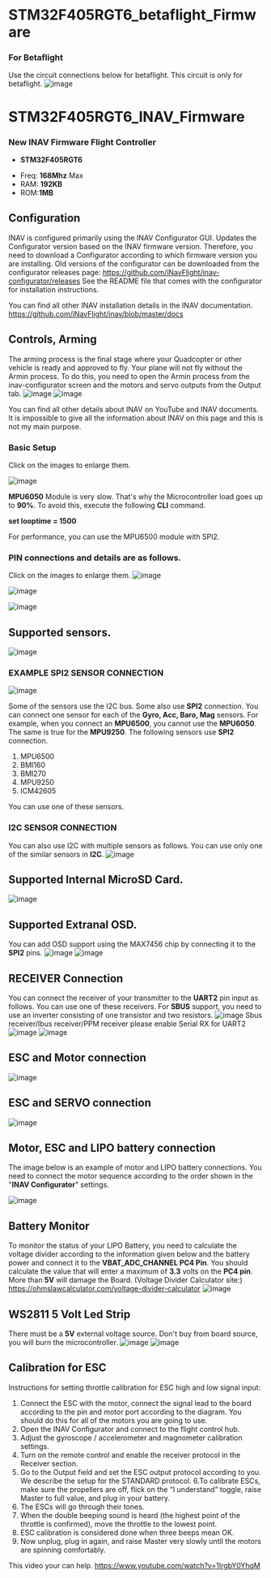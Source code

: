 # STM32F405RGT6_betaflight_Firmware
### For Betaflight
Use the circuit connections below for betaflight. This circuit is only for betaflight.
![image](img/stm32f405rgt6.png)


# STM32F405RGT6_INAV_Firmware
### New INAV Firmware Flight Controller

- **STM32F405RGT6**
+ Freq: **168Mhz** Max
+ RAM: **192KB**
+ ROM:**1MB**

## Configuration
INAV is configured primarily using the INAV Configurator GUI. Updates the Configurator version based on the INAV firmware version. Therefore, you need to download a Configurator according to which firmware version you are installing.
Old versions of the configurator can be downloaded from the configurator releases page: https://github.com/iNavFlight/inav-configurator/releases See the README file that comes with the configurator for installation instructions.

You can find all other INAV installation details in the INAV documentation. https://github.com/iNavFlight/inav/blob/master/docs

## Controls, Arming
The arming process is the final stage where your Quadcopter or other vehicle is ready and approved to fly. Your plane will not fly without the Armin process. To do this, you need to open the Armin process from the inav-configurator screen and the motors and servo outputs from the Output tab.
![image](img/arming.png)
![image](img/output.png)

You can find all other details about INAV on YouTube and INAV documents. It is impossible to give all the information about INAV on this page and this is not my main purpose.
### Basic Setup
Click on the images to enlarge them.

![image](img/basic.png)



**MPU6050** Module is very slow. That's why the Microcontroller load goes up to **90%**. To avoid this, execute the following **CLI** command. 

**set looptime = 1500**

For performance, you can use the MPU6500 module with SPI2.
### PIN connections and details are as follows.
Click on the images to enlarge them.
![image](img/pinout.png)

![image](https://user-images.githubusercontent.com/19993109/139479938-a1166d41-17c8-41a2-8903-195406ecd020.png)


![image](img/flight.png)
## Supported sensors.
![image](img/sensor.png)

### EXAMPLE SPI2 SENSOR CONNECTION
![image](img/spi.png)

Some of the sensors use the I2C bus. Some also use **SPI2** connection. You can connect one sensor for each of the **Gyro, Acc, Baro, Mag** sensors. For example, when you connect an **MPU6500**, you cannot use the **MPU6050**. The same is true for the **MPU9250**.
The following sensors use **SPI2** connection.

1. MPU6500
2. BMI160
3. BMI270
4. MPU9250
5. ICM42605

You can use one of these sensors.

### I2C SENSOR CONNECTION
You can also use I2C with multiple sensors as follows. You can use only one of the similar sensors in **I2C**.
![image](img/i2c.png)

## Supported Internal MicroSD Card.
![image](img/microsd.png)

## Supported Extranal OSD.
You can add OSD support using the MAX7456 chip by connecting it to the **SPI2** pins.
![image](img/max1.png)
![image](img/max2.png)

## RECEIVER Connection
You can connect the receiver of your transmitter to the **UART2** pin input as follows. You can use one of these receivers. For **SBUS** support, you need to use an inverter consisting of one transistor and two resistors.
![image](img/receiver.png)
Sbus receiver/Ibus receiver/PPM receiver please enable Serial RX for UART2
![image](img/ports.png)
![image](img/gps.png)

## ESC and Motor connection

![image](img/motor_esc.png)

## ESC and SERVO connection
![image](img/servo_esc.png)
## Motor, ESC and LIPO battery connection
The image below is an example of motor and LIPO battery connections. You need to connect the motor sequence according to the order shown in the "**INAV Configurator**" settings.

![image](img/battery_esc.png)

## Battery Monitor
To monitor the status of your LIPO Battery, you need to calculate the voltage divider according to the information given below and the battery power and connect it to the **VBAT_ADC_CHANNEL PC4 Pin**.
You should calculate the value that will enter a maximum of **3.3** volts on the **PC4 pin**. More than **5V** will damage the Board.
(Voltage Divider Calculator site:) https://ohmslawcalculator.com/voltage-divider-calculator
![image](img/voltage.png)

## WS2811 5 Volt Led Strip
There must be a **5V** external voltage source. Don't buy from board source, you will burn the microcontroller.
![image](img/led1.png)
![image](img/led2.png)

## Calibration for ESC
Instructions for setting throttle calibration for ESC high and low signal input:
1. Connect the ESC with the motor, connect the signal lead to the board according to the pin and motor port according to the diagram. You should do this for all of the motors you are going to use.
2. Open the INAV Configurator and connect to the flight control hub.
3. Adjust the gyroscope / accelerometer and magnometer calibration settings.
4. Turn on the remote control and enable the receiver protocol in the Receiver section. 
5. Go to the Output field and set the ESC output protocol according to you. We describe the setup for the STANDARD protocol.
6.To calibrate ESCs, make sure the propellers are off, flick on the “I understand” toggle, raise Master to full value, and plug in your battery.
7. The ESCs will go through their tones.
8. When the double beeping sound is heard (the highest point of the throttle is confirmed), move the throttle to the lowest point.
9. ESC calibration is considered done when three beeps mean OK.
10. Now unplug, plug in again, and raise Master very slowly until the motors are spinning comfortably.

This video your can help. https://www.youtube.com/watch?v=1IrgbY0YhqM








